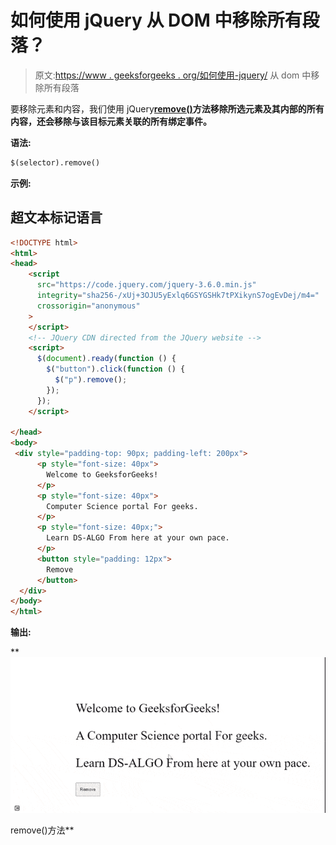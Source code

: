# 如何使用 jQuery 从 DOM 中移除所有段落？

> 原文:[https://www . geeksforgeeks . org/如何使用-jquery/](https://www.geeksforgeeks.org/how-to-remove-all-paragraphs-from-the-dom-using-jquery/) 从 dom 中移除所有段落

要移除元素和内容，我们使用 jQuery[**remove()**](https://www.geeksforgeeks.org/jquery-remove/)**方法移除所选元素及其内部的所有内容，还会移除与该目标元素关联的所有绑定事件。**

****语法:****

```html
$(selector).remove() 
```

****示例:****

## **超文本标记语言**

```html
<!DOCTYPE html>
<html>
<head>
    <script
      src="https://code.jquery.com/jquery-3.6.0.min.js"
      integrity="sha256-/xUj+3OJU5yExlq6GSYGSHk7tPXikynS7ogEvDej/m4="
      crossorigin="anonymous"
    >
    </script>
    <!-- JQuery CDN directed from the JQuery website -->
    <script>
      $(document).ready(function () {
        $("button").click(function () {
          $("p").remove();
        });
      });
    </script>

</head>
<body>
 <div style="padding-top: 90px; padding-left: 200px">
      <p style="font-size: 40px">
        Welcome to GeeksforGeeks!
      </p>
      <p style="font-size: 40px">
        Computer Science portal For geeks.
      </p>
      <p style="font-size: 40px;">
        Learn DS-ALGO From here at your own pace.
      </p>
      <button style="padding: 12px">
        Remove
      </button>
  </div>
</body>
</html>
```

****输出:****

**![](img/b601689560f67b43a1e461053a70195a.png)

remove()方法**